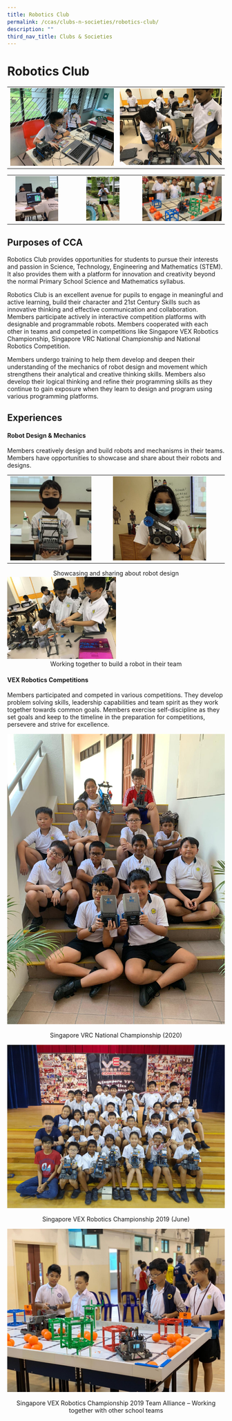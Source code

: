 ```yaml
---
title: Robotics Club
permalink: /ccas/clubs-n-societies/robotics-club/
description: ""
third_nav_title: Clubs & Societies
---
```

# Robotics Club

|   |   |
|:-:|:-:|
|  ![](/images/CCAs/Robotics%20Club/Students%20programming%20for%20robot%20at%20computer%20lab.jpg) | ![](/images/CCAs/Robotics%20Club/Students%20at%20work%20-%20building%20robot.jpg)  |

|   |   |   |
|:---:|:---:|:---:|
|  <img src="/images/CCAs/Robotics%20Club/NRC%20CoderZ%20Coding%20Challenge.jpg" style="width:80%">  |   <img src="/images/CCAs/Robotics%20Club/Showcase%20-%20competition%20robot.jpg" style="width:50%"> |  ![](/images/CCAs/Robotics%20Club/Students%20at%20work%20-%20Singapore%20VRC%20National%20Championship%20(2020).jpg)   |


## Purposes of CCA

Robotics Club provides opportunities for students to pursue their interests and passion in Science, Technology, Engineering and Mathematics (STEM). It also provides them with a platform for innovation and creativity beyond the normal Primary School Science and Mathematics syllabus.

Robotics Club is an excellent avenue for pupils to engage in meaningful and active learning, build their character and 21st Century Skills such as innovative thinking and effective communication and collaboration. Members participate actively in interactive competition platforms with designable and programmable robots. Members cooperated with each other in teams and competed in competitions like Singapore VEX Robotics Championship, Singapore VRC National Championship and National Robotics Competition.

Members undergo training to help them develop and deepen their understanding of the mechanics of robot design and movement which strengthens their analytical and creative thinking skills. Members also develop their logical thinking and refine their programming skills as they continue to gain exposure when they learn to design and program using various programming platforms.

## Experiences

#### Robot Design & Mechanics

Members creatively design and build robots and mechanisms in their teams. Members have opportunities to showcase and share about their robots and designs.

|   |   |
|:-:|:-:|
| ![](/images/CCAs/Robotics%20Club/Showcasing%20and%20sharing%20about%20robot%20design1.jpg)  |  <img src="/images/CCAs/Robotics%20Club/Showcasing%20and%20sharing%20about%20robot%20design2.jpg" style="width:75%">   |

<center>Showcasing and sharing about robot design</center>

<img src="/images/CCAs/Robotics%20Club/Working%20together%20to%20build%20a%20robot%20in%20their%20team.jpg" style="width:50%">

<center>Working together to build a robot in their team</center>


#### VEX Robotics Competitions

Members participated and competed in various competitions. They develop problem solving skills, leadership capabilities and team spirit as they work together towards common goals. Members exercise self-discipline as they set goals and keep to the timeline in the preparation for competitions, persevere and strive for excellence.

![](/images/CCAs/Robotics%20Club/Singapore%20VRC%20National%20Championship%20(2020).jpeg)

<center>Singapore VRC National Championship (2020)</center>

![](/images/CCAs/Robotics%20Club/Singapore%20VEX%20Robotics%20Championship%202019%20(June).jpg)

<center>Singapore VEX Robotics Championship 2019 (June)</center>

![](/images/CCAs/Robotics%20Club/Singapore%20VEX%20Robotics%20Championship%202019%20Team%20Alliance.jpg)

<center>Singapore VEX Robotics Championship 2019 Team Alliance – Working together with other school teams</center>